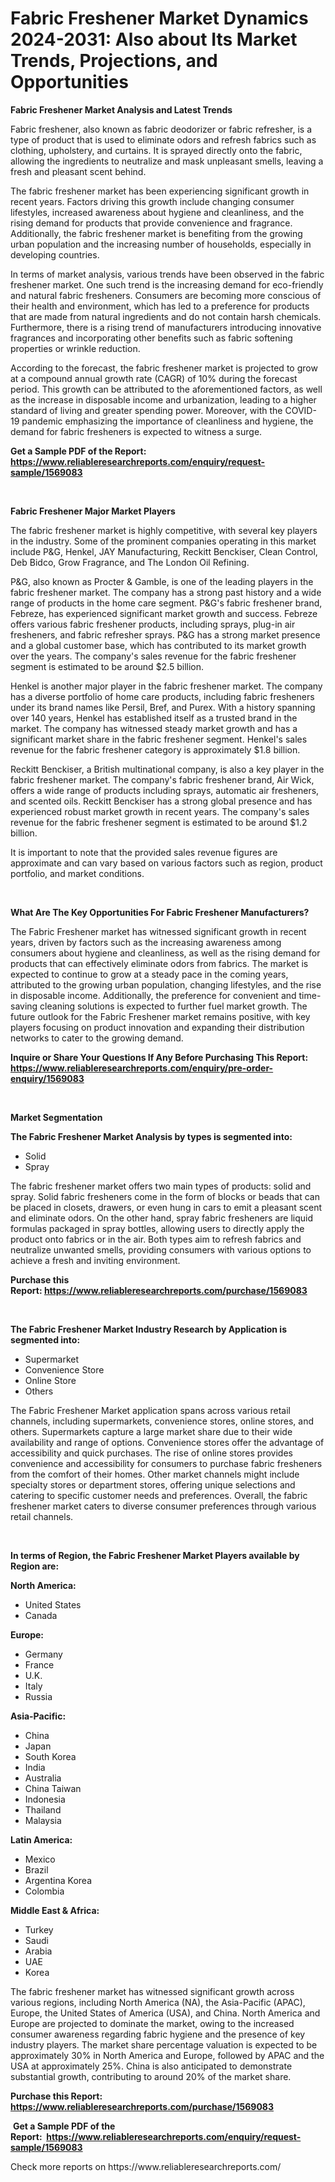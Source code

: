 <p><h1>Fabric Freshener Market Dynamics 2024-2031: Also about Its Market Trends, Projections, and Opportunities</h1></p><p><strong>Fabric Freshener Market Analysis and Latest Trends</strong></p>
<p><p>Fabric freshener, also known as fabric deodorizer or fabric refresher, is a type of product that is used to eliminate odors and refresh fabrics such as clothing, upholstery, and curtains. It is sprayed directly onto the fabric, allowing the ingredients to neutralize and mask unpleasant smells, leaving a fresh and pleasant scent behind.</p><p>The fabric freshener market has been experiencing significant growth in recent years. Factors driving this growth include changing consumer lifestyles, increased awareness about hygiene and cleanliness, and the rising demand for products that provide convenience and fragrance. Additionally, the fabric freshener market is benefiting from the growing urban population and the increasing number of households, especially in developing countries.</p><p>In terms of market analysis, various trends have been observed in the fabric freshener market. One such trend is the increasing demand for eco-friendly and natural fabric fresheners. Consumers are becoming more conscious of their health and environment, which has led to a preference for products that are made from natural ingredients and do not contain harsh chemicals. Furthermore, there is a rising trend of manufacturers introducing innovative fragrances and incorporating other benefits such as fabric softening properties or wrinkle reduction.</p><p>According to the forecast, the fabric freshener market is projected to grow at a compound annual growth rate (CAGR) of 10% during the forecast period. This growth can be attributed to the aforementioned factors, as well as the increase in disposable income and urbanization, leading to a higher standard of living and greater spending power. Moreover, with the COVID-19 pandemic emphasizing the importance of cleanliness and hygiene, the demand for fabric fresheners is expected to witness a surge.</p></p>
<p><strong>Get a Sample PDF of the Report:&nbsp; <a href="https://www.reliableresearchreports.com/enquiry/request-sample/1569083">https://www.reliableresearchreports.com/enquiry/request-sample/1569083</a></strong></p>
<p>&nbsp;</p>
<p><strong>Fabric Freshener Major Market Players</strong></p>
<p><p>The fabric freshener market is highly competitive, with several key players in the industry. Some of the prominent companies operating in this market include P&G, Henkel, JAY Manufacturing, Reckitt Benckiser, Clean Control, Deb Bidco, Grow Fragrance, and The London Oil Refining. </p><p>P&G, also known as Procter & Gamble, is one of the leading players in the fabric freshener market. The company has a strong past history and a wide range of products in the home care segment. P&G's fabric freshener brand, Febreze, has experienced significant market growth and success. Febreze offers various fabric freshener products, including sprays, plug-in air fresheners, and fabric refresher sprays. P&G has a strong market presence and a global customer base, which has contributed to its market growth over the years. The company's sales revenue for the fabric freshener segment is estimated to be around $2.5 billion.</p><p>Henkel is another major player in the fabric freshener market. The company has a diverse portfolio of home care products, including fabric fresheners under its brand names like Persil, Bref, and Purex. With a history spanning over 140 years, Henkel has established itself as a trusted brand in the market. The company has witnessed steady market growth and has a significant market share in the fabric freshener segment. Henkel's sales revenue for the fabric freshener category is approximately $1.8 billion.</p><p>Reckitt Benckiser, a British multinational company, is also a key player in the fabric freshener market. The company's fabric freshener brand, Air Wick, offers a wide range of products including sprays, automatic air fresheners, and scented oils. Reckitt Benckiser has a strong global presence and has experienced robust market growth in recent years. The company's sales revenue for the fabric freshener segment is estimated to be around $1.2 billion.</p><p>It is important to note that the provided sales revenue figures are approximate and can vary based on various factors such as region, product portfolio, and market conditions.</p></p>
<p>&nbsp;</p>
<p><strong>What Are The Key Opportunities For Fabric Freshener Manufacturers?</strong></p>
<p><p>The Fabric Freshener market has witnessed significant growth in recent years, driven by factors such as the increasing awareness among consumers about hygiene and cleanliness, as well as the rising demand for products that can effectively eliminate odors from fabrics. The market is expected to continue to grow at a steady pace in the coming years, attributed to the growing urban population, changing lifestyles, and the rise in disposable income. Additionally, the preference for convenient and time-saving cleaning solutions is expected to further fuel market growth. The future outlook for the Fabric Freshener market remains positive, with key players focusing on product innovation and expanding their distribution networks to cater to the growing demand.</p></p>
<p><strong>Inquire or Share Your Questions If Any Before Purchasing This Report: <a href="https://www.reliableresearchreports.com/enquiry/pre-order-enquiry/1569083">https://www.reliableresearchreports.com/enquiry/pre-order-enquiry/1569083</a></strong></p>
<p>&nbsp;</p>
<p><strong>Market Segmentation</strong></p>
<p><strong>The Fabric Freshener Market Analysis by types is segmented into:</strong></p>
<p><ul><li>Solid</li><li>Spray</li></ul></p>
<p><p>The fabric freshener market offers two main types of products: solid and spray. Solid fabric fresheners come in the form of blocks or beads that can be placed in closets, drawers, or even hung in cars to emit a pleasant scent and eliminate odors. On the other hand, spray fabric fresheners are liquid formulas packaged in spray bottles, allowing users to directly apply the product onto fabrics or in the air. Both types aim to refresh fabrics and neutralize unwanted smells, providing consumers with various options to achieve a fresh and inviting environment.</p></p>
<p><strong>Purchase this Report:&nbsp;<a href="https://www.reliableresearchreports.com/purchase/1569083">https://www.reliableresearchreports.com/purchase/1569083</a></strong></p>
<p>&nbsp;</p>
<p><strong>The Fabric Freshener Market Industry Research by Application is segmented into:</strong></p>
<p><ul><li>Supermarket</li><li>Convenience Store</li><li>Online Store</li><li>Others</li></ul></p>
<p><p>The Fabric Freshener Market application spans across various retail channels, including supermarkets, convenience stores, online stores, and others. Supermarkets capture a large market share due to their wide availability and range of options. Convenience stores offer the advantage of accessibility and quick purchases. The rise of online stores provides convenience and accessibility for consumers to purchase fabric fresheners from the comfort of their homes. Other market channels might include specialty stores or department stores, offering unique selections and catering to specific customer needs and preferences. Overall, the fabric freshener market caters to diverse consumer preferences through various retail channels.</p></p>
<p>&nbsp;</p>
<p><strong>In terms of Region, the Fabric Freshener Market Players available by Region are:</strong></p>
<p>
    <p> <strong> North America: </strong>
        <ul>
            <li>United States</li>
            <li>Canada</li>
        </ul>
        </p> 
    <p> <strong> Europe: </strong>
        <ul>
            <li>Germany</li>
            <li>France</li>
            <li>U.K.</li>
            <li>Italy</li>
            <li>Russia</li>
        </ul>
        </p> 
    <p> <strong> Asia-Pacific: </strong>
        <ul>
            <li>China</li>
            <li>Japan</li>
            <li>South Korea</li>
            <li>India</li>
            <li>Australia</li>
            <li>China Taiwan</li>
            <li>Indonesia</li>
            <li>Thailand</li>
            <li>Malaysia</li>
        </ul>
        </p> 
    <p> <strong> Latin America: </strong>
        <ul>
            <li>Mexico</li>
            <li>Brazil</li>
            <li>Argentina Korea</li>
            <li>Colombia</li>
        </ul>
        </p> 
    <p> <strong> Middle East & Africa: </strong>
        <ul>
            <li>Turkey</li>
            <li>Saudi</li>
            <li>Arabia</li>
            <li>UAE</li>
            <li>Korea</li>
        </ul>
    </p>
    </p>
<p><p>The fabric freshener market has witnessed significant growth across various regions, including North America (NA), the Asia-Pacific (APAC), Europe, the United States of America (USA), and China. North America and Europe are projected to dominate the market, owing to the increased consumer awareness regarding fabric hygiene and the presence of key industry players. The market share percentage valuation is expected to be approximately 30% in North America and Europe, followed by APAC and the USA at approximately 25%. China is also anticipated to demonstrate substantial growth, contributing to around 20% of the market share.</p></p>
<p><strong>Purchase this Report: <a href="https://www.reliableresearchreports.com/purchase/1569083">https://www.reliableresearchreports.com/purchase/1569083</a></strong></p>
<p>&nbsp;<strong>Get a Sample PDF of the Report:&nbsp;&nbsp;<a href="https://www.reliableresearchreports.com/enquiry/request-sample/1569083">https://www.reliableresearchreports.com/enquiry/request-sample/1569083</a></strong></p>
<p><strong></strong></p>
<p>Check more reports on https://www.reliableresearchreports.com/</p>